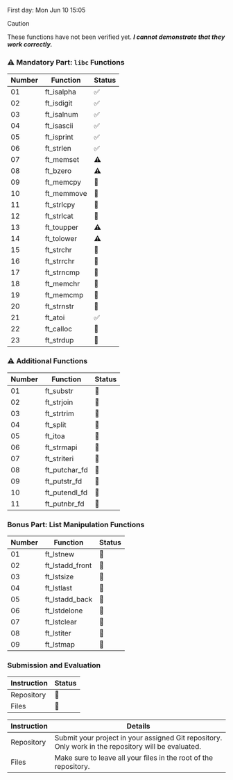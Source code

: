 First day: Mon Jun 10 15:05


> [!CAUTION]  
> These functions have not been verified yet. **_I cannot demonstrate that they work correctly._**
### ⚠️ Mandatory Part: `libc` Functions

| Number | Function    | Status  |
|--------|-------------|---------|
| 01     | ft_isalpha  | ✅       |
| 02     | ft_isdigit  | ✅       |
| 03     | ft_isalnum  | ✅       |
| 04     | ft_isascii  | ✅       |
| 05     | ft_isprint  | ✅       |
| 06     | ft_strlen   | ✅       |
| 07     | ft_memset   | ⚠️       |
| 08     | ft_bzero    | ⚠️       |
| 09     | ft_memcpy   | 🚧       |
| 10     | ft_memmove  | 🚧       |
| 11     | ft_strlcpy  | 🚧       |
| 12     | ft_strlcat  | 🚧       |
| 13     | ft_toupper  | ⚠️       |
| 14     | ft_tolower  | ⚠️       |
| 15     | ft_strchr   | 🚧       |
| 16     | ft_strrchr  | 🚧       |
| 17     | ft_strncmp  | 🚧       |
| 18     | ft_memchr   | 🚧       |
| 19     | ft_memcmp   | 🚧       |
| 20     | ft_strnstr  | 🚧       |
| 21     | ft_atoi     | ✅       |
| 22     | ft_calloc   | 🚧       |
| 23     | ft_strdup   | 🚧       |

### ⚠️ Additional Functions 

| Number | Function       | Status  |
|--------|----------------|---------|
| 01     | ft_substr      | 🚧       |
| 02     | ft_strjoin     | 🚧       |
| 03     | ft_strtrim     | 🚧       |
| 04     | ft_split       | 🚧       |
| 05     | ft_itoa        | 🚧       |
| 06     | ft_strmapi     | 🚧       |
| 07     | ft_striteri    | 🚧       |
| 08     | ft_putchar_fd  | 🚧       |
| 09     | ft_putstr_fd   | 🚧       |
| 10     | ft_putendl_fd  | 🚧       |
| 11     | ft_putnbr_fd   | 🚧       |

### Bonus Part: List Manipulation Functions

| Number | Function         | Status  |
|--------|------------------|---------|
| 01     | ft_lstnew        | 🚧       |
| 02     | ft_lstadd_front  | 🚧       |
| 03     | ft_lstsize       | 🚧       |
| 04     | ft_lstlast       | 🚧       |
| 05     | ft_lstadd_back   | 🚧       |
| 06     | ft_lstdelone     | 🚧       |
| 07     | ft_lstclear      | 🚧       |
| 08     | ft_lstiter       | 🚧       |
| 09     | ft_lstmap        | 🚧       |

### Submission and Evaluation

| Instruction | Status  |
|-------------|---------|
| Repository  | 🚧       |
| Files       | 🚧       |

| Instruction | Details                                                                                 |
|-------------|-----------------------------------------------------------------------------------------|
| Repository  | Submit your project in your assigned Git repository. Only work in the repository will be evaluated. |
| Files       | Make sure to leave all your files in the root of the repository.                         |
